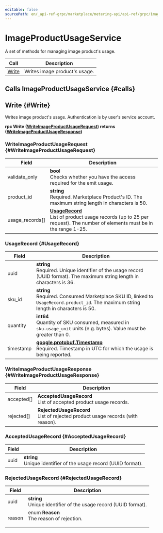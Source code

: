 ```yaml
---
editable: false
sourcePath: en/_api-ref-grpc/marketplace/metering-api/api-ref/grpc/image_product_usage_service.md
---
```



# ImageProductUsageService

A set of methods for managing image product's usage.

| Call | Description |
| --- | --- |
| [Write](#Write) | Writes image product's usage. |

## Calls ImageProductUsageService {#calls}

## Write {#Write}

Writes image product's usage. Authentication is by user's service account.

**rpc Write ([WriteImageProductUsageRequest](#WriteImageProductUsageRequest)) returns ([WriteImageProductUsageResponse](#WriteImageProductUsageResponse))**

### WriteImageProductUsageRequest {#WriteImageProductUsageRequest}

Field | Description
--- | ---
validate_only | **bool**<br>Checks whether you have the access required for the emit usage. 
product_id | **string**<br>Required. Marketplace Product's ID. The maximum string length in characters is 50.
usage_records[] | **[UsageRecord](#UsageRecord)**<br>List of product usage records (up to 25 per request). The number of elements must be in the range 1-25.


### UsageRecord {#UsageRecord}

Field | Description
--- | ---
uuid | **string**<br>Required. Unique identifier of the usage record (UUID format). The maximum string length in characters is 36.
sku_id | **string**<br>Required. Consumed Marketplace SKU ID, linked to `UsageRecord.product_id`. The maximum string length in characters is 50.
quantity | **int64**<br>Quantity of SKU consumed, measured in `sku.usage_unit` units (e.g. bytes). Value must be greater than 0.
timestamp | **[google.protobuf.Timestamp](https://developers.google.com/protocol-buffers/docs/reference/google.protobuf#timestamp)**<br>Required. Timestamp in UTC for which the usage is being reported. 


### WriteImageProductUsageResponse {#WriteImageProductUsageResponse}

Field | Description
--- | ---
accepted[] | **AcceptedUsageRecord**<br>List of accepted product usage records. 
rejected[] | **RejectedUsageRecord**<br>List of rejected product usage records (with reason). 


### AcceptedUsageRecord {#AcceptedUsageRecord}

Field | Description
--- | ---
uuid | **string**<br>Unique identifier of the usage record (UUID format). 


### RejectedUsageRecord {#RejectedUsageRecord}

Field | Description
--- | ---
uuid | **string**<br>Unique identifier of the usage record (UUID format). 
reason | enum **Reason**<br>The reason of rejection. <ul><ul/>


